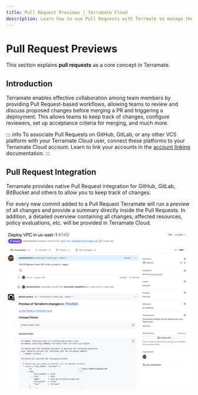 ```yaml
---
title: Pull Request Previews | Terramate Cloud
description: Learn how to use Pull Requests with Terrmate to manage the infrastructure lifecycle of tools such as Terraform and OpenTofu.
---
```


# Pull Request Previews

This section explains **pull requests** as a core concept in Terramate.

## Introduction

Terramate enables effective collaboration among team members by providing Pull Request-based workflows, allowing teams
to review and discuss proposed changes before merging a PR and triggering a deployment. This allows teams to keep track of changes,
configure reviewers, set up acceptance criteria for merging, and much more.

::: info
To associate Pull Requests on GitHub, GitLab, or any other VCS platform with your Terramate Cloud user, connect these platforms to your Terramate Cloud account. Learn to link your accounts in the [account linking](../profile/account-linking.md) documentation.
:::

## Pull Request Integration

Terramate provides native Pull Request integration for GitHub, GitLab, BitBucket and others
to allow you to keep track of changes.

For every new commit added to a Pull Request Terramate will run a preview of all changes and provide a summary directly
inside the Pull Requests. In addition, a detailed overview containing all changes, affected resources, policy evaluations,
etc. will be provided in Terramate Cloud.

![Pull Request Preview](../assets/previews/pull-request-preview.png)

<!-- ## Pull Request Previews -->

<!-- ## Pull Request Checks -->

